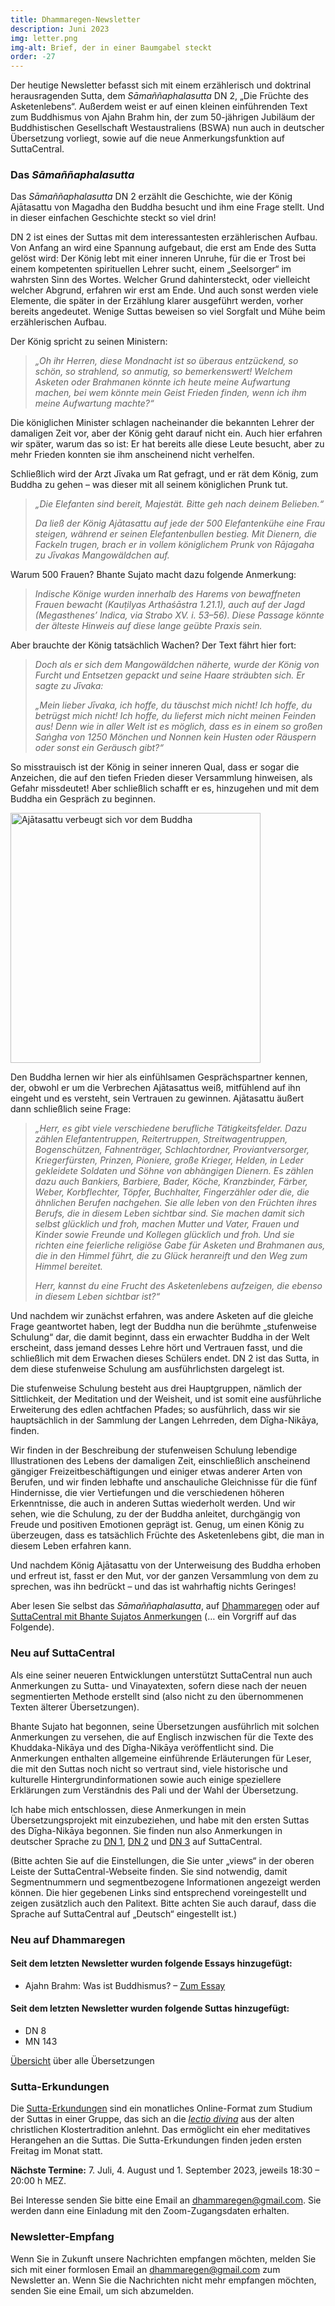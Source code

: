 ```yaml
---
title: Dhammaregen-Newsletter
description: Juni 2023
img: letter.png
img-alt: Brief, der in einer Baumgabel steckt
order: -27
---
```


Der heutige Newsletter befasst sich mit einem erzählerisch und doktrinal herausragenden Sutta, dem *Sāmaññaphalasutta* DN 2, „Die Früchte des Asketenlebens“. Außerdem weist er auf einen kleinen einführenden Text zum Buddhismus von Ajahn Brahm hin, der zum 50-jährigen Jubiläum der Buddhistischen Gesellschaft Westaustraliens (BSWA) nun auch in deutscher Übersetzung vorliegt, sowie auf die neue Anmerkungsfunktion auf SuttaCentral.

### Das *Sāmaññaphalasutta*

Das *Sāmaññaphalasutta* DN 2 erzählt die Geschichte, wie der König Ajātasattu von Magadha den Buddha besucht und ihm eine Frage stellt. Und in dieser einfachen Geschichte steckt so viel drin!

DN 2 ist eines der Suttas mit dem interessantesten erzählerischen Aufbau. Von Anfang an wird eine Spannung aufgebaut, die erst am Ende des Sutta gelöst wird: Der König lebt mit einer inneren Unruhe, für die er Trost bei einem kompetenten spirituellen Lehrer sucht, einem „Seelsorger“ im wahrsten Sinn des Wortes. Welcher Grund dahintersteckt, oder vielleicht welcher Abgrund, erfahren wir erst am Ende. Und auch sonst werden viele Elemente, die später in der Erzählung klarer ausgeführt werden, vorher bereits angedeutet. Wenige Suttas beweisen so viel Sorgfalt und Mühe beim erzählerischen Aufbau.

Der König spricht zu seinen Ministern:
>*„Oh ihr Herren, diese Mondnacht ist so überaus entzückend, so schön, so strahlend, so anmutig, so bemerkenswert! Welchem Asketen oder Brahmanen könnte ich heute meine Aufwartung machen, bei wem könnte mein Geist Frieden finden, wenn ich ihm meine Aufwartung machte?“*

Die königlichen Minister schlagen nacheinander die bekannten Lehrer der damaligen Zeit vor, aber der König geht darauf nicht ein. Auch hier erfahren wir später, warum das so ist: Er hat bereits alle diese Leute besucht, aber zu mehr Frieden konnten sie ihm anscheinend nicht verhelfen.

Schließlich wird der Arzt Jīvaka um Rat gefragt, und er rät dem König, zum Buddha zu gehen – was dieser mit all seinem königlichen Prunk tut.

>*„Die Elefanten sind bereit, Majestät. Bitte geh nach deinem Belieben.“*  
>
>*Da ließ der König Ajātasattu auf jede der 500 Elefantenkühe eine Frau steigen, während er seinen Elefantenbullen bestieg. Mit Dienern, die Fackeln trugen, brach er in vollem königlichem Prunk von Rājagaha zu Jīvakas Mangowäldchen auf.*

Warum 500 Frauen? Bhante Sujato macht dazu folgende Anmerkung:
>*Indische Könige wurden innerhalb des Harems von bewaffneten Frauen bewacht (Kauṭilyas Arthaśāstra 1.21.1), auch auf der Jagd (Megasthenes’ Indica, via Strabo XV. i. 53–56). Diese Passage könnte der älteste Hinweis auf diese lange geübte Praxis sein.*

Aber brauchte der König tatsächlich Wachen? Der Text fährt hier fort:
>*Doch als er sich dem Mangowäldchen näherte, wurde der König von Furcht und Entsetzen gepackt und seine Haare sträubten sich. Er sagte zu Jīvaka:* 
>
>*„Mein lieber Jīvaka, ich hoffe, du täuschst mich nicht! Ich hoffe, du betrügst mich nicht! Ich hoffe, du lieferst mich nicht meinen Feinden aus! Denn wie in aller Welt ist es möglich, dass es in einem so großen Saṅgha von 1250 Mönchen und Nonnen kein Husten oder Räuspern oder sonst ein Geräusch gibt?“*

So misstrauisch ist der König in seiner inneren Qual, dass er sogar die Anzeichen, die auf den tiefen Frieden dieser Versammlung hinweisen, als Gefahr missdeutet! Aber schließlich schafft er es, hinzugehen und mit dem Buddha ein Gespräch zu beginnen.

<a title="Ajatashatru verbeugt sich vor dem Buddha, Photo Dharma from Penang, Malaysia, CC BY 2.0 <https://creativecommons.org/licenses/by/2.0>, via Wikimedia Commons" href="https://upload.wikimedia.org/wikipedia/commons/6/6b/Indian_Museum_Sculpture_-_Ajatasattu_worships_the_Buddha_%289217704485%29.jpg"><img height="400" alt="Ajātasattu verbeugt sich vor dem Buddha" src="https://upload.wikimedia.org/wikipedia/commons/6/6b/Indian_Museum_Sculpture_-_Ajatasattu_worships_the_Buddha_%289217704485%29.jpg"></a>

Den Buddha lernen wir hier als einfühlsamen Gesprächspartner kennen, der, obwohl er um die Verbrechen Ajātasattus weiß, mitfühlend auf ihn eingeht und es versteht, sein Vertrauen zu gewinnen. Ajātasattu äußert dann schließlich seine Frage:
>*„Herr, es gibt viele verschiedene berufliche Tätigkeitsfelder. Dazu zählen Elefantentruppen, Reitertruppen, Streitwagentruppen, Bogenschützen, Fahnenträger, Schlachtordner, Proviantversorger, Kriegerfürsten, Prinzen, Pioniere, große Krieger, Helden, in Leder gekleidete Soldaten und Söhne von abhängigen Dienern. Es zählen dazu auch Bankiers, Barbiere, Bader, Köche, Kranzbinder, Färber, Weber, Korbflechter, Töpfer, Buchhalter, Fingerzähler oder die, die ähnlichen Berufen nachgehen. Sie alle leben von den Früchten ihres Berufs, die in diesem Leben sichtbar sind. Sie machen damit sich selbst glücklich und froh, machen Mutter und Vater, Frauen und Kinder sowie Freunde und Kollegen glücklich und froh. Und sie richten eine feierliche religiöse Gabe für Asketen und Brahmanen aus, die in den Himmel führt, die zu Glück heranreift und den Weg zum Himmel bereitet.*
>
>*Herr, kannst du eine Frucht des Asketenlebens aufzeigen, die ebenso in diesem Leben sichtbar ist?“*

Und nachdem wir zunächst erfahren, was andere Asketen auf die gleiche Frage geantwortet haben, legt der Buddha nun die berühmte „stufenweise Schulung“ dar, die damit beginnt, dass ein erwachter Buddha in der Welt erscheint, dass jemand desses Lehre hört und Vertrauen fasst, und die schließlich mit dem Erwachen dieses Schülers endet. DN 2 ist das Sutta, in dem diese stufenweise Schulung am ausführlichsten dargelegt ist.

Die stufenweise Schulung besteht aus drei Hauptgruppen, nämlich der Sittlichkeit, der Meditation und der Weisheit, und ist somit eine ausführliche Erweiterung des edlen achtfachen Pfades; so ausführlich, dass wir sie hauptsächlich in der Sammlung der Langen Lehrreden, dem Dīgha-Nikāya, finden.

Wir finden in der Beschreibung der stufenweisen Schulung lebendige Illustrationen des Lebens der damaligen Zeit, einschließlich anscheinend gängiger Freizeitbeschäftigungen und einiger etwas anderer Arten von Berufen, und wir finden lebhafte und anschauliche Gleichnisse für die fünf Hindernisse, die vier Vertiefungen und die verschiedenen höheren Erkenntnisse, die auch in anderen Suttas wiederholt werden. Und wir sehen, wie die Schulung, zu der der Buddha anleitet, durchgängig von Freude und positiven Emotionen geprägt ist. Genug, um einen König zu überzeugen, dass es tatsächlich Früchte des Asketenlebens gibt, die man in diesem Leben erfahren kann.

Und nachdem König Ajātasattu von der Unterweisung des Buddha erhoben und erfreut ist, fasst er den Mut, vor der ganzen Versammlung von dem zu sprechen, was ihn bedrückt – und das ist wahrhaftig nichts Geringes!

Aber lesen Sie selbst das *Sāmaññaphalasutta*, auf [Dhammaregen](#/sutta/dn2/de/sabbamitta) oder auf [SuttaCentral mit Bhante Sujatos Anmerkungen](https://suttacentral.net/dn2/de/sabbamitta?layout=linebyline&reference=main&notes=sidenotes&highlight=true&script=latin) (… ein Vorgriff auf das Folgende).

### Neu auf SuttaCentral

Als eine seiner neueren Entwicklungen unterstützt SuttaCentral nun auch Anmerkungen zu Sutta- und Vinayatexten, sofern diese nach der neuen segmentierten Methode erstellt sind (also nicht zu den übernommenen Texten älterer Übersetzungen).

Bhante Sujato hat begonnen, seine Übersetzungen ausführlich mit solchen Anmerkungen zu versehen, die auf Englisch inzwischen für die Texte des Khuddaka-Nikāya und des Dīgha-Nikāya veröffentlicht sind. Die Anmerkungen enthalten allgemeine einführende Erläuterungen für Leser, die mit den Suttas noch nicht so vertraut sind, viele historische und kulturelle Hintergrundinformationen sowie auch einige speziellere Erklärungen zum Verständnis des Pali und der Wahl der Übersetzung.

Ich habe mich entschlossen, diese Anmerkungen in mein Übersetzungsprojekt mit einzubeziehen, und habe mit den ersten Suttas des Dīgha-Nikāya begonnen. Sie finden nun also Anmerkungen in deutscher Sprache zu [DN 1](https://suttacentral.net/dn1/de/sabbamitta?lang=de&layout=linebyline&reference=main&notes=sidenotes&highlight=true&script=latin), [DN 2](https://suttacentral.net/dn2/de/sabbamitta?lang=de&layout=linebyline&reference=main&notes=sidenotes&highlight=true&script=latin) und [DN 3](https://suttacentral.net/dn2/de/sabbamitta?lang=de&layout=linebyline&reference=main&notes=sidenotes&highlight=true&script=latin) auf SuttaCentral. 

(Bitte achten Sie auf die Einstellungen, die Sie unter „views“ in der oberen Leiste der SuttaCentral-Webseite finden. Sie sind notwendig, damit Segmentnummern und segmentbezogene Informationen angezeigt werden können. Die hier gegebenen Links sind entsprechend voreingestellt und zeigen zusätzlich auch den Palitext. Bitte achten Sie auch darauf, dass die Sprache auf SuttaCentral auf „Deutsch“ eingestellt ist.) 

### Neu auf Dhammaregen

#### Seit dem letzten Newsletter wurden folgende Essays hinzugefügt:

- Ajahn Brahm: Was ist Buddhismus? – [Zum Essay](#wiki/tropfen/buddhismus)

#### Seit dem letzten Newsletter wurden folgende Suttas hinzugefügt:

- DN 8
- MN 143

[Übersicht](#wiki/uebersetzung/uebersicht) über alle Übersetzungen

### Sutta-Erkundungen 

Die [Sutta-Erkundungen](#/wiki/erkundung) sind ein monatliches Online-Format zum Studium der Suttas in einer Gruppe, das sich an die [*lectio divina*](https://de.wikipedia.org/wiki/Lectio_divina) aus der alten christlichen Klostertradition anlehnt. Das ermöglicht ein eher meditatives Herangehen an die Suttas. Die Sutta-Erkundungen finden jeden ersten Freitag im Monat statt. 

**Nächste Termine:** 7. Juli, 4. August und 1. September 2023, jeweils 18:30 – 20:00 h MEZ.

Bei Interesse senden Sie bitte eine Email an [dhammaregen@gmail.com](mailto:dhammaregen@gmail.com). Sie werden dann eine Einladung mit den Zoom-Zugangsdaten erhalten.

### Newsletter-Empfang

Wenn Sie in Zukunft unsere Nachrichten empfangen möchten, melden Sie sich mit einer formlosen Email an [dhammaregen@gmail.com](mailto:dhammaregen@gmail.com) zum Newsletter an. Wenn Sie die Nachrichten nicht mehr empfangen möchten, senden Sie eine Email, um sich abzumelden.